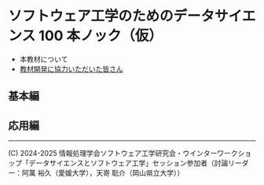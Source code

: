 # ソフトウェア工学のためのデータサイエンス 100 本ノック（仮）

* 本教材について
* [教材開発に協力いただいた皆さん](./collaborators)

## 基本編

## 応用編


* * *
(C) 2024-2025 情報処理学会ソフトウェア工学研究会・ウインターワークショップ「データサイエンスとソフトウェア工学」セッション参加者（討論リーダー：阿萬 裕久（愛媛大学），天嵜 聡介（岡山県立大学））
